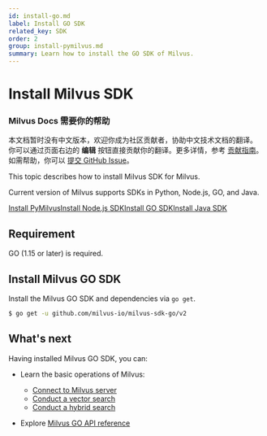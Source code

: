 ```yaml
---
id: install-go.md
label: Install GO SDK
related_key: SDK
order: 2
group: install-pymilvus.md
summary: Learn how to install the GO SDK of Milvus.
---
```


# Install Milvus SDK

<div class="alert note">
<h3>Milvus Docs 需要你的帮助</h3>
本文档暂时没有中文版本，欢迎你成为社区贡献者，协助中文技术文档的翻译。<br>
你可以通过页面右边的 <b>编辑</b> 按钮直接贡献你的翻译。更多详情，参考 <a href="https://github.com/milvus-io/milvus-docs/blob/v2.0.0/CONTRIBUTING.md">贡献指南</a>。如需帮助，你可以 <a href="https://github.com/milvus-io/milvus-docs/issues/new/choose">提交 GitHub Issue</a>。
</div>



This topic describes how to install Milvus SDK for Milvus.

Current version of Milvus supports SDKs in Python, Node.js, GO, and Java.

<div class="tab-wrapper"><a href="install-pymilvus.md" class=''>Install PyMilvus</a><a href="install-node.md" class=''>Install Node.js SDK</a><a href="install-go.md" class='active '>Install GO SDK</a><a href="install-java.md" class=''>Install Java SDK</a></div>

## Requirement

GO (1.15 or later) is required.

## Install Milvus GO SDK

Install the Milvus GO SDK and dependencies via `go get`.

```bash
$ go get -u github.com/milvus-io/milvus-sdk-go/v2
```

## What's next

Having installed Milvus GO SDK, you can:

- Learn the basic operations of Milvus:
  - [Connect to Milvus server](manage_connection.md)
  - [Conduct a vector search](search.md)
  - [Conduct a hybrid search](hybridsearch.md)

- Explore [Milvus GO API reference](/api-reference/node/v/tutorial.html)

